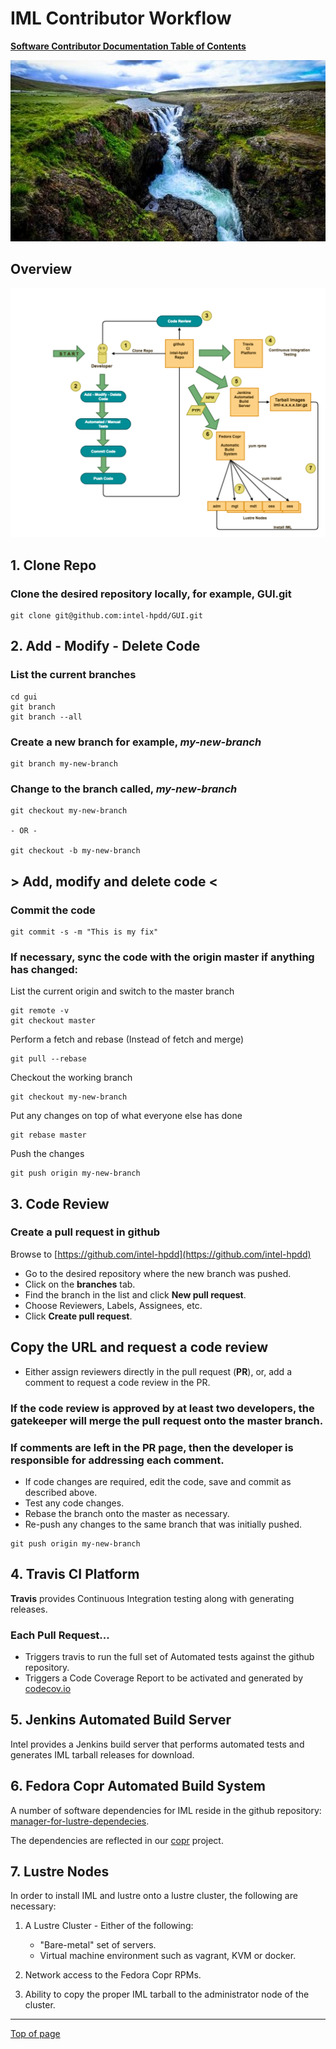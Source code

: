 # <a name="Top"></a>IML Contributor Workflow

[**Software Contributor Documentation Table of Contents**](cd_TOC.md)

![workflow](md_Graphics/workflow_sm.jpg)

## Overview
![iml_flow](md_Graphics/iml_flow.png)

## 1. Clone Repo

### Clone the desired repository locally, for example, GUI.git
```
git clone git@github.com:intel-hpdd/GUI.git
```
## 2. Add - Modify - Delete Code
### List the current branches
```
cd gui
git branch
git branch --all
```

### Create a new branch for example, *my-new-branch*
```
git branch my-new-branch
```

### Change to the branch called, *my-new-branch*
```
git checkout my-new-branch

- OR -

git checkout -b my-new-branch
``` 

##  > Add, modify and delete code <

### Commit the code
   
``` 
git commit -s -m "This is my fix"
```

### If necessary, sync the code with the origin master if anything has changed:

List the current origin and switch to the master branch
```
git remote -v 
git checkout master
```

Perform a fetch and rebase (Instead of fetch and merge)

```
git pull --rebase
```
Checkout the working branch
```
git checkout my-new-branch
```

Put any changes on top of what everyone else has done

```
git rebase master
```

Push the changes
```
git push origin my-new-branch
```
## 3. Code Review
### Create a pull request in github

Browse to [https://github.com/intel-hpdd](https://github.com/intel-hpdd)

* Go to the desired repository where the new branch was pushed.
* Click on the **branches** tab.
* Find the branch in the list and click **New pull request**.
* Choose Reviewers, Labels, Assignees, etc.
* Click **Create pull request**.

## Copy the URL and request a code review
* Either assign reviewers directly in the pull request (**PR**), or, add a comment to request a code review in the PR.

### If the code review is approved by at least two developers, the gatekeeper will merge the pull request onto the master branch.

### If comments are left in the PR page, then the developer is responsible for addressing each comment.
* If code changes are required, edit the code, save and commit as described above.
* Test any code changes.
* Rebase the branch onto the master as necessary.
* Re-push any changes to the same branch that was initially pushed.
```
git push origin my-new-branch
```

## 4. Travis CI Platform
**Travis**  provides Continuous Integration testing along with generating releases.
### Each Pull Request...
* Triggers travis to run the full set of Automated tests against the github repository.
* Triggers a Code Coverage Report to be activated and generated by [codecov.io](https://codecov.io)


## 5. Jenkins Automated Build Server
Intel provides a Jenkins build server that performs automated tests and generates IML tarball releases for download.


## 6. Fedora Copr Automated Build System
A number of software dependencies for IML reside in the github repository: 
[manager-for-lustre-dependecies](https://github.com/intel-hpdd/manager-for-lustre-dependencies).

The dependencies are reflected in our [copr](https://copr.fedorainfracloud.org/coprs/managerforlustre/manager-for-lustre/) project.


## 7. Lustre Nodes
In order to install IML and lustre onto a lustre cluster, the following are necessary:

1. A Lustre Cluster - Either of the following:
    * "Bare-metal" set of servers.
    * Virtual machine environment such as vagrant, KVM or docker.

1. Network access to the Fedora Copr RPMs.
1. Ability to copy the proper IML tarball to the administrator node of the cluster.

---
 [Top of page](#Top)
